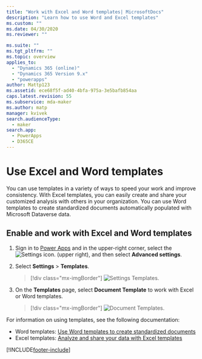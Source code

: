 ```yaml
---
title: "Work with Excel and Word templates| MicrosoftDocs"
description: "Learn how to use Word and Excel templates"
ms.custom: ""
ms.date: 04/30/2020
ms.reviewer: ""

ms.suite: ""
ms.tgt_pltfrm: ""
ms.topic: overview
applies_to: 
  - "Dynamics 365 (online)"
  - "Dynamics 365 Version 9.x"
  - "powerapps"
author: Mattp123
ms.assetid: ece68f5f-ad40-4bfa-975a-3e5bafb854aa
caps.latest.revision: 55
ms.subservice: mda-maker
ms.author: matp
manager: kvivek
search.audienceType: 
  - maker
search.app: 
  - PowerApps
  - D365CE
---
```

   
# Use Excel and Word templates

You can use templates in a variety of ways to speed your work and improve consistency. With Excel templates, you can easily create and share your customized analysis with others in your organization. You can use Word templates to create standardized documents automatically populated with Microsoft Dataverse data.

## Enable and work with Excel and Word templates

1. Sign in to [Power Apps](https://make.powerapps.com/?utm_source=padocs&utm_medium=linkinadoc&utm_campaign=referralsfromdoc) and in the upper-right corner, select the ![Settings icon.](../model-driven-apps/media/powerapps-gear.png) (upper right), and then select **Advanced settings**.

2. Select **Settings** > **Templates**.

   > [!div class="mx-imgBorder"] 
   > ![Settings Templates.](media/settings-templates.png "Settings Templates") 

3. On the **Templates** page, select **Document Template** to work with Excel or Word templates.

   > [!div class="mx-imgBorder"] 
   > ![Document Templates.](media/document-templates.png "Document Templates") 

For information on using templates, see the following documentation:

- Word templates:  [Use Word templates to create standardized documents](/dynamics365/customer-engagement/admin/using-word-templates-dynamics-365)
- Excel templates: [Analyze and share your data with Excel templates](/dynamics365/customer-engagement/admin/analyze-your-data-with-excel-templates)



[!INCLUDE[footer-include](../../includes/footer-banner.md)]